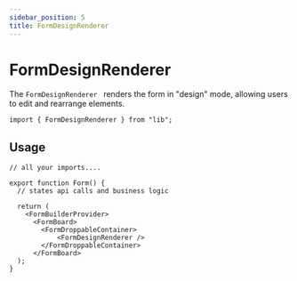 ```yaml
---
sidebar_position: 5
title: FormDesignRenderer
---
```


# FormDesignRenderer

The `FormDesignRenderer ` renders the form in "design" mode, allowing users to edit and rearrange elements.

```tsx
import { FormDesignRenderer } from "lib";
```

## Usage

```tsx
// all your imports....

export function Form() {
  // states api calls and business logic

  return (
    <FormBuilderProvider>
      <FormBoard>
        <FormDroppableContainer>
            <FormDesignRenderer />
        </FormDroppableContainer>
      </FormBoard>
  );
}
```
